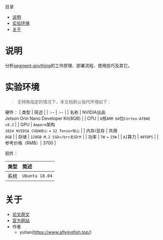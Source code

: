 目录
- [说明](#说明)
- [实验环境](#实验环境)
- [关于](#关于)

# 说明
分析[segment-anything](https://segment-anything.com/)的工作原理、部署流程、使用技巧及其它。

# 实验环境

> 无特殊指定的情况下，本文档默认指代环境如下：

硬件：
| 类型 | 简述 |
| :-- | :-- |
| 名称 | NVIDIA出品</br>Jetson Orin Nano Developer Kit(8GB) |
|  CPU | `6`核`ARM 64`位`Cortex-A78AE v8.2` |
|  GPU | `Ampere`架构</br>`1024 NVIDIA CUDA核心` + `32 Tensor核心` | 
| 内存/显存 | 共用</br>`8GB` |
| 存储 | `128GB M.2 SSD</br>无SD卡` |
| 功率 | `7W` ~ `15W` |
| `AI`算力 | `40TOPS` |
| 参考价格（RMB）| 3700 |


软件：

| 类型 | 简述 |
| :-- | :-- |
| 系统 | `Ubuntu 18.04` |


# 关于

* [论文原文](files\related\paper.pdf)
* [官方网站](https://segment-anything.com/)
* 作者
  * yutian(https://www.aflyingfish.top/)